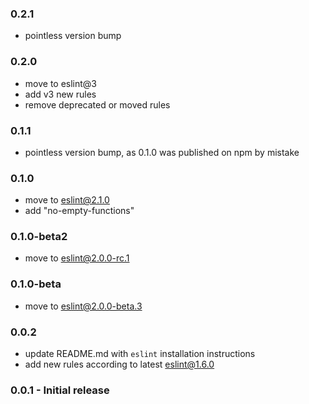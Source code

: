 ### 0.2.1
  * pointless version bump

### 0.2.0
  * move to eslint@3
  * add v3 new rules
  * remove deprecated or moved rules

### 0.1.1
  * pointless version bump, as 0.1.0 was published on npm by mistake

### 0.1.0
  * move to eslint@2.1.0
  * add "no-empty-functions"

### 0.1.0-beta2
  * move to eslint@2.0.0-rc.1

### 0.1.0-beta
  * move to eslint@2.0.0-beta.3

### 0.0.2
  * update README.md with `eslint` installation instructions
  * add new rules according to latest eslint@1.6.0

### 0.0.1 - Initial release
